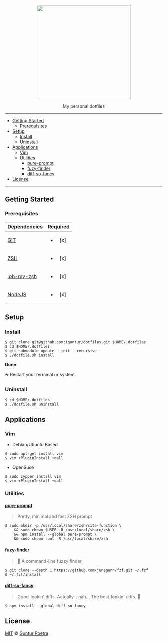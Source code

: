 <div align='center'>
	<img src='https://dotfiles.github.io/images/dotfiles-logo.png' width='300px'>
	<p style='color: #333333'>My personal dotfiles</p>
</div>

___

- [Getting Started](#getting-started)
    - [Prerequisites](#prerequisites)
- [Setup](#setup)
    - [Install](#install)
    - [Uninstall](#uninstall)
- [Applications](#applications)
    - [Vim](#vim)
    - [Utilities](#utilities)
        - [pure-prompt](#pure-prompt)
        - [fuzy-finder](#fuzy-finder)
        - [diff-so-fancy](#diff-so-fancy)
- [License](#license)

---

## Getting Started

### Prerequisites

| Dependencies                                            |         Required        |
|---------------------------------------------------------|:-----------------------:|
| [GIT](https://git-scm.com)                              | <ul><li> [x] </li></ul> |
| [ZSH](https://www.zsh.org)                              | <ul><li> [x] </li></ul> |
| [.oh-my-zsh](https://github.com/robbyrussell/oh-my-zsh) | <ul><li> [x] </li></ul> |
| [NodeJS](https://nodejs.org)                            | <ul><li> [x] </li></ul> |


## Setup

### Install

```console
$ git clone git@github.com:iguntur/dotfiles.git $HOME/.dotfiles
$ cd $HOME/.dotfiles
$ git submodule update --init --recursive
$ ./dotfile.sh install
```

**Done**

:coffee: Restart your terminal or system.

### Uninstall

```console
$ cd $HOME/.dotfiles
$ ./dotfile.sh uninstall
```


## Applications

### Vim

- Debian/Ubuntu Based

```console
$ sudo apt-get install vim
$ vim +PluginInstall +qall
```

- OpenSuse

```console
$ sudo zypper install vim
$ vim +PluginInstall +qall
```

### Utilities

#### [pure-prompt](https://github.com/sindresorhus/pure)

> Pretty, minimal and fast ZSH prompt

```console
$ sudo mkdir -p /usr/local/share/zsh/site-function \
    && sudo chown $USER -R /usr/local/share/zsh \
    && npm install --global pure-prompt \
    && sudo chown root -R /usr/local/share/zsh
```

#### [fuzy-finder](https://github.com/junegunn/fzf)

> :cherry_blossom: A command-line fuzzy finder

```console
$ git clone --depth 1 https://github.com/junegunn/fzf.git ~/.fzf
$ ~/.fzf/install
```

#### [diff-so-fancy](https://github.com/so-fancy/diff-so-fancy)

> Good-lookin' diffs. Actually… nah… The best-lookin' diffs. :tada:

```console
$ npm install --global diff-so-fancy
```


## License

[MIT](https://opensource.org/licenses/MIT) © [Guntur Poetra](https://github.com/iguntur)
